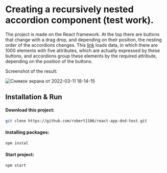 # Creating a recursively nested accordion component (test work).

The project is made on the React framework.
At the top there are buttons that change with a drag drop, and depending on their position, the nesting order of the accordions changes. This [link](https://gist.githubusercontent.com/CJRoman/53790acd766cd2820da6bbf884235cec/raw/5e392796d26c956c2585c1a29a1d4ead1487fb63/items.json) loads data, in which there are 1000 elements with five attributes, which are actually expressed by these buttons, and accordions group these elements by the required attribute, depending on the position of the buttons.


Screenshot of the result:

![Снимок экрана от 2022-03-11 18-14-15](https://user-images.githubusercontent.com/38593350/157907517-28b02219-c944-46aa-8ead-63122f1d312b.png)


## Installation & Run
#### Download this project:
```bash
git clone https://github.com/robert1106/react-app-dnd-test.git
```
#### Installing packages:
```bash
npm instal
```
#### Start project:
```bash
npm start
```
